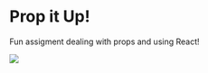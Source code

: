 # Prop it Up!

Fun assigment dealing with props and using React!

![](https://github.com/lisabroadhead/MERN/blob/main/react/prop-it-up/Screen%20Shot%202022-03-08%20at%202.29.21%20PM.png)

